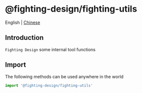 # @fighting-design/fighting-utils

English | [Chinese](https://github.com/FightingDesign/fighting-design/blob/master/packages/fighting-utils/README.md)

## Introduction

`Fighting Design` some internal tool functions

## Import

The following methods can be used anywhere in the world

```ts
import '@fighting-design/fighting-utils'
```
